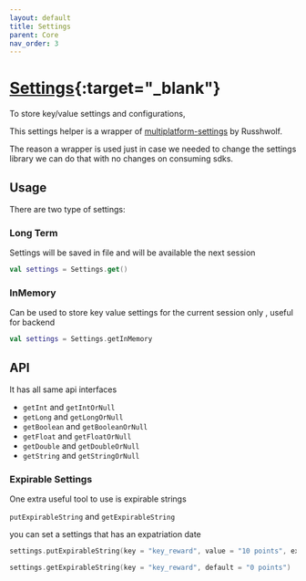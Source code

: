 ```yaml
---
layout: default
title: Settings
parent: Core
nav_order: 3
---
```


# [Settings](https://kmp.telereso.io/docs/core/latest/-core/io.telereso.kmp.core/-settings/index.html){:target="_blank"}

To store key/value settings and configurations,

This settings helper is a wrapper
of [multiplatform-settings](https://github.com/russhwolf/multiplatform-settings) by Russhwolf.

The reason a wrapper is used just in case we needed to change the settings library we can do that
with no changes on consuming sdks.

## Usage 

There are two type of settings: 

### Long Term 


Settings will be saved in file and will be available the next session

```kotlin
val settings = Settings.get()
```

### InMemory 


Can be used to store key value settings for the current session only , useful for backend

```kotlin
val settings = Settings.getInMemory
```

## API

It has all same api interfaces

* `getInt` and `getIntOrNull`
* `getLong` and `getLongOrNull`
* `getBoolean` and `getBooleanOrNull`
* `getFloat` and `getFloatOrNull`
* `getDouble` and `getDoubleOrNull`
* `getString` and `getStringOrNull`

### Expirable Settings

One extra useful tool to use is expirable strings

`putExpirableString` and `getExpirableString`

you can set a settings that has an expatriation date

```kotlin
settings.putExpirableString(key = "key_reward", value = "10 points", exp = 1678530427)

settings.getExpirableString(key = "key_reward", default = "0 points")
```